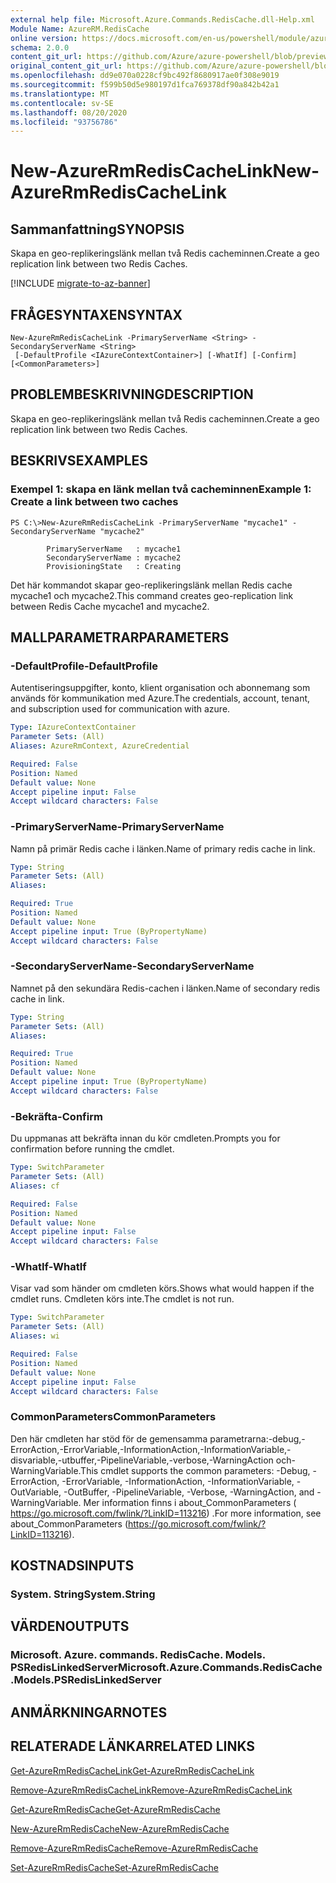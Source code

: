 ```yaml
---
external help file: Microsoft.Azure.Commands.RedisCache.dll-Help.xml
Module Name: AzureRM.RedisCache
online version: https://docs.microsoft.com/en-us/powershell/module/azurerm.rediscache/new-azurermrediscachelink
schema: 2.0.0
content_git_url: https://github.com/Azure/azure-powershell/blob/preview/src/ResourceManager/RedisCache/Commands.RedisCache/help/New-AzureRmRedisCacheLink.md
original_content_git_url: https://github.com/Azure/azure-powershell/blob/preview/src/ResourceManager/RedisCache/Commands.RedisCache/help/New-AzureRmRedisCacheLink.md
ms.openlocfilehash: dd9e070a0228cf9bc492f8680917ae0f308e9019
ms.sourcegitcommit: f599b50d5e980197d1fca769378df90a842b42a1
ms.translationtype: MT
ms.contentlocale: sv-SE
ms.lasthandoff: 08/20/2020
ms.locfileid: "93756786"
---
```

# <span data-ttu-id="cbed3-101">New-AzureRmRedisCacheLink</span><span class="sxs-lookup"><span data-stu-id="cbed3-101">New-AzureRmRedisCacheLink</span></span>

## <span data-ttu-id="cbed3-102">Sammanfattning</span><span class="sxs-lookup"><span data-stu-id="cbed3-102">SYNOPSIS</span></span>
<span data-ttu-id="cbed3-103">Skapa en geo-replikeringslänk mellan två Redis cacheminnen.</span><span class="sxs-lookup"><span data-stu-id="cbed3-103">Create a geo replication link between two Redis Caches.</span></span>

[!INCLUDE [migrate-to-az-banner](../../includes/migrate-to-az-banner.md)]

## <span data-ttu-id="cbed3-104">FRÅGESYNTAXEN</span><span class="sxs-lookup"><span data-stu-id="cbed3-104">SYNTAX</span></span>

```
New-AzureRmRedisCacheLink -PrimaryServerName <String> -SecondaryServerName <String>
 [-DefaultProfile <IAzureContextContainer>] [-WhatIf] [-Confirm] [<CommonParameters>]
```

## <span data-ttu-id="cbed3-105">PROBLEMBESKRIVNING</span><span class="sxs-lookup"><span data-stu-id="cbed3-105">DESCRIPTION</span></span>
<span data-ttu-id="cbed3-106">Skapa en geo-replikeringslänk mellan två Redis cacheminnen.</span><span class="sxs-lookup"><span data-stu-id="cbed3-106">Create a geo replication link between two Redis Caches.</span></span>

## <span data-ttu-id="cbed3-107">BESKRIVS</span><span class="sxs-lookup"><span data-stu-id="cbed3-107">EXAMPLES</span></span>

### <span data-ttu-id="cbed3-108">Exempel 1: skapa en länk mellan två cacheminnen</span><span class="sxs-lookup"><span data-stu-id="cbed3-108">Example 1: Create a link between two caches</span></span>
```
PS C:\>New-AzureRmRedisCacheLink -PrimaryServerName "mycache1" -SecondaryServerName "mycache2"

        PrimaryServerName   : mycache1
        SecondaryServerName : mycache2
        ProvisioningState   : Creating
```

<span data-ttu-id="cbed3-109">Det här kommandot skapar geo-replikeringslänk mellan Redis cache mycache1 och mycache2.</span><span class="sxs-lookup"><span data-stu-id="cbed3-109">This command creates geo-replication link between Redis Cache mycache1 and mycache2.</span></span>

## <span data-ttu-id="cbed3-110">MALLPARAMETRAR</span><span class="sxs-lookup"><span data-stu-id="cbed3-110">PARAMETERS</span></span>

### <span data-ttu-id="cbed3-111">-DefaultProfile</span><span class="sxs-lookup"><span data-stu-id="cbed3-111">-DefaultProfile</span></span>
<span data-ttu-id="cbed3-112">Autentiseringsuppgifter, konto, klient organisation och abonnemang som används för kommunikation med Azure.</span><span class="sxs-lookup"><span data-stu-id="cbed3-112">The credentials, account, tenant, and subscription used for communication with azure.</span></span>

```yaml
Type: IAzureContextContainer
Parameter Sets: (All)
Aliases: AzureRmContext, AzureCredential

Required: False
Position: Named
Default value: None
Accept pipeline input: False
Accept wildcard characters: False
```

### <span data-ttu-id="cbed3-113">-PrimaryServerName</span><span class="sxs-lookup"><span data-stu-id="cbed3-113">-PrimaryServerName</span></span>
<span data-ttu-id="cbed3-114">Namn på primär Redis cache i länken.</span><span class="sxs-lookup"><span data-stu-id="cbed3-114">Name of primary redis cache in link.</span></span>

```yaml
Type: String
Parameter Sets: (All)
Aliases:

Required: True
Position: Named
Default value: None
Accept pipeline input: True (ByPropertyName)
Accept wildcard characters: False
```

### <span data-ttu-id="cbed3-115">-SecondaryServerName</span><span class="sxs-lookup"><span data-stu-id="cbed3-115">-SecondaryServerName</span></span>
<span data-ttu-id="cbed3-116">Namnet på den sekundära Redis-cachen i länken.</span><span class="sxs-lookup"><span data-stu-id="cbed3-116">Name of secondary redis cache in link.</span></span>

```yaml
Type: String
Parameter Sets: (All)
Aliases:

Required: True
Position: Named
Default value: None
Accept pipeline input: True (ByPropertyName)
Accept wildcard characters: False
```

### <span data-ttu-id="cbed3-117">-Bekräfta</span><span class="sxs-lookup"><span data-stu-id="cbed3-117">-Confirm</span></span>
<span data-ttu-id="cbed3-118">Du uppmanas att bekräfta innan du kör cmdleten.</span><span class="sxs-lookup"><span data-stu-id="cbed3-118">Prompts you for confirmation before running the cmdlet.</span></span>

```yaml
Type: SwitchParameter
Parameter Sets: (All)
Aliases: cf

Required: False
Position: Named
Default value: None
Accept pipeline input: False
Accept wildcard characters: False
```

### <span data-ttu-id="cbed3-119">-WhatIf</span><span class="sxs-lookup"><span data-stu-id="cbed3-119">-WhatIf</span></span>
<span data-ttu-id="cbed3-120">Visar vad som händer om cmdleten körs.</span><span class="sxs-lookup"><span data-stu-id="cbed3-120">Shows what would happen if the cmdlet runs.</span></span>
<span data-ttu-id="cbed3-121">Cmdleten körs inte.</span><span class="sxs-lookup"><span data-stu-id="cbed3-121">The cmdlet is not run.</span></span>

```yaml
Type: SwitchParameter
Parameter Sets: (All)
Aliases: wi

Required: False
Position: Named
Default value: None
Accept pipeline input: False
Accept wildcard characters: False
```

### <span data-ttu-id="cbed3-122">CommonParameters</span><span class="sxs-lookup"><span data-stu-id="cbed3-122">CommonParameters</span></span>
<span data-ttu-id="cbed3-123">Den här cmdleten har stöd för de gemensamma parametrarna:-debug,-ErrorAction,-ErrorVariable,-InformationAction,-InformationVariable,-disvariable,-utbuffer,-PipelineVariable,-verbose,-WarningAction och-WarningVariable.</span><span class="sxs-lookup"><span data-stu-id="cbed3-123">This cmdlet supports the common parameters: -Debug, -ErrorAction, -ErrorVariable, -InformationAction, -InformationVariable, -OutVariable, -OutBuffer, -PipelineVariable, -Verbose, -WarningAction, and -WarningVariable.</span></span> <span data-ttu-id="cbed3-124">Mer information finns i about_CommonParameters ( https://go.microsoft.com/fwlink/?LinkID=113216) .</span><span class="sxs-lookup"><span data-stu-id="cbed3-124">For more information, see about_CommonParameters (https://go.microsoft.com/fwlink/?LinkID=113216).</span></span>

## <span data-ttu-id="cbed3-125">KOSTNADS</span><span class="sxs-lookup"><span data-stu-id="cbed3-125">INPUTS</span></span>

### <span data-ttu-id="cbed3-126">System. String</span><span class="sxs-lookup"><span data-stu-id="cbed3-126">System.String</span></span>

## <span data-ttu-id="cbed3-127">VÄRDEN</span><span class="sxs-lookup"><span data-stu-id="cbed3-127">OUTPUTS</span></span>

### <span data-ttu-id="cbed3-128">Microsoft. Azure. commands. RedisCache. Models. PSRedisLinkedServer</span><span class="sxs-lookup"><span data-stu-id="cbed3-128">Microsoft.Azure.Commands.RedisCache.Models.PSRedisLinkedServer</span></span>

## <span data-ttu-id="cbed3-129">ANMÄRKNINGAR</span><span class="sxs-lookup"><span data-stu-id="cbed3-129">NOTES</span></span>

## <span data-ttu-id="cbed3-130">RELATERADE LÄNKAR</span><span class="sxs-lookup"><span data-stu-id="cbed3-130">RELATED LINKS</span></span>

[<span data-ttu-id="cbed3-131">Get-AzureRmRedisCacheLink</span><span class="sxs-lookup"><span data-stu-id="cbed3-131">Get-AzureRmRedisCacheLink</span></span>](./Get-AzureRmRedisCacheLink.md)

[<span data-ttu-id="cbed3-132">Remove-AzureRmRedisCacheLink</span><span class="sxs-lookup"><span data-stu-id="cbed3-132">Remove-AzureRmRedisCacheLink</span></span>](./Remove-AzureRmRedisCacheLink.md)

[<span data-ttu-id="cbed3-133">Get-AzureRmRedisCache</span><span class="sxs-lookup"><span data-stu-id="cbed3-133">Get-AzureRmRedisCache</span></span>](./Get-AzureRmRedisCache.md)

[<span data-ttu-id="cbed3-134">New-AzureRmRedisCache</span><span class="sxs-lookup"><span data-stu-id="cbed3-134">New-AzureRmRedisCache</span></span>](./New-AzureRmRedisCache.md)

[<span data-ttu-id="cbed3-135">Remove-AzureRmRedisCache</span><span class="sxs-lookup"><span data-stu-id="cbed3-135">Remove-AzureRmRedisCache</span></span>](./Remove-AzureRmRedisCache.md)

[<span data-ttu-id="cbed3-136">Set-AzureRmRedisCache</span><span class="sxs-lookup"><span data-stu-id="cbed3-136">Set-AzureRmRedisCache</span></span>](./Set-AzureRmRedisCache.md)
